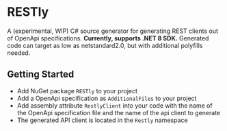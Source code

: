 # RESTly

A (experimental, WIP) C# source generator for generating REST clients out of OpenApi specifications.
**Currently, supports .NET 8 SDK.** Generated code can target as low as netstandard2.0, but with additional polyfills needed.

## Getting Started

* Add NuGet package `RESTly` to your project
* Add a OpenApi specification as `AdditionalFiles` to your project
* Add assembly attribute `RestlyClient` into your code with the name of the OpenApi specification file and the name of the api client to generate
* The generated API client is located in the `Restly` namespace

